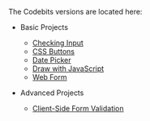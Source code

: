 The Codebits versions are located here:

- Basic Projects
    - [Checking Input](http://www.codecademy.com/netcyphe/codebits/WrjOso)
    - [CSS Buttons](http://www.codecademy.com/netcyphe/codebits/UIhHVf)
    - [Date Picker](http://www.codecademy.com/netcyphe/codebits/AjpOZe)
    - [Draw with JavaScript](http://www.codecademy.com/netcyphe/codebits/cvrymf)
    - [Web Form](http://www.codecademy.com/netcyphe/codebits/Kzsyo6)

- Advanced Projects
    - [Client-Side Form Validation](http://www.codecademy.com/netcyphe/codebits/6b6wBt)
